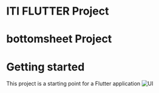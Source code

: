 # ITI FLUTTER Project
# bottomsheet Project 




# Getting started
This project is a starting point for a Flutter application
![UI](GIFS/UI.gif)






